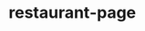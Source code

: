 # restaurant-page

<!-- Images for kimchi

1. history tab -> https://pixabay.com/images/id-7613312/ by lpegasu


2. red-baechu kimchi -> https://pixabay.com/images/id-2449656/

by bourree

3. red-kkakdugi -> https://pixabay.com/images/id-7613425/ by hongnhungtran1995


4. red-pakimchi -> https://pixabay.com/images/id-7613313/ by lpegasu



5. wh-dongchimi -> https://pixabay.com/images/id-7613314/ by lpegasu



Dubai branch pic
 by keerthichn
 https://pixabay.com/images/id-2624317/


Seoul branch pic
 by tampigns
 https://pixabay.com/images/id-786592/

Hungary branch pic
 by 12019
 https://phttps://pixabay.com/images/id-786592/

 -->

